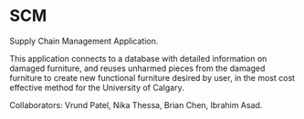 # SCM
Supply Chain Management Application.

This application connects to a database with detailed information on damaged furniture, and reuses unharmed pieces from the damaged furniture to create new functional furniture desired by user, in the most cost effective method for the University of Calgary.

Collaborators: Vrund Patel, Nika Thessa, Brian Chen, Ibrahim Asad.
